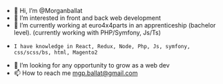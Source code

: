 - 👋 Hi, I’m @Morganballat
- 👀 I’m interested in front and back web development
- 🌱 I’m currently working at euro4x4parts in an apprenticeship (bachelor level). (currently working with PHP/Symfony, Js/Ts)
-     I have knowledge in React, Redux, Node, Php, Js, symfony, css/scss/bs, html, Magento2
- 💞️ I’m looking for any opportunity to grow as a web dev 
- 📫 How to reach me mgp.ballat@gmail.com


<!---
Morganballat/Morganballat is a ✨ special ✨ repository because its `README.md` (this file) appears on your GitHub profile.
You can click the Preview link to take a look at your changes.
--->
